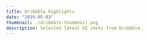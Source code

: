 ```yaml
---
title: Dribbble highlights
date: "2019-05-03"
thumbnail: ./dribbble-thumbnail.png
description: Selected latest UI shots from Dribbble.
---
```


<h1 align="center">
  <img alt="" src="https://cdn.dribbble.com/users/2551235/screenshots/8094791/media/aca92eb9892f6accad153fd15332b3df.png" />
  </a>
</h1>

<h1 align="center">
  <img alt="" src="https://cdn.dribbble.com/users/2551235/screenshots/8510839/media/dc2175bca9b2954e60c75f925007d249.png" />
  </a>
</h1>

<h1 align="center">
  <img alt="" src="https://cdn.dribbble.com/users/2551235/screenshots/8276207/media/4701ed80f515f9845184278feb73becf.png" />
  </a>
</h1>

<h1 align="center">
  <img alt="" src="https://cdn.dribbble.com/users/2551235/screenshots/8271352/media/1756fcb12982ae78a23dbfd20f2f480a.png" />
  </a>
</h1>

<h1 align="center">
  <img alt="" src="https://cdn.dribbble.com/users/2551235/screenshots/7918951/media/7108e61af029166bd95847b7207b7a5c.png" />
  </a>
</h1>
